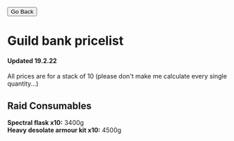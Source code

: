 <head>
<link rel="stylesheet" type="text/css" href="/css/main.css">
</head>

<button onclick="history.back()">Go Back</button>  

# Guild bank pricelist

#### Updated 19.2.22

All prices are for a stack of 10 (please don't make me calculate every single quantity...) 

## Raid Consumables

**Spectral flask x10:** 3400g  
**Heavy desolate armour kit x10:** 4500g

